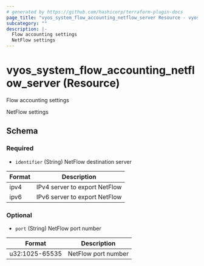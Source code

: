 ```yaml
---
# generated by https://github.com/hashicorp/terraform-plugin-docs
page_title: "vyos_system_flow_accounting_netflow_server Resource - vyos"
subcategory: ""
description: |-
  Flow accounting settings
  NetFlow settings
---
```


# vyos_system_flow_accounting_netflow_server (Resource)

Flow accounting settings

NetFlow settings



<!-- schema generated by tfplugindocs -->
## Schema

### Required

- `identifier` (String) NetFlow destination server

|  Format  |  Description  |
|----------|---------------|
|  ipv4  |  IPv4 server to export NetFlow  |
|  ipv6  |  IPv6 server to export NetFlow  |

### Optional

- `port` (String) NetFlow port number

|  Format  |  Description  |
|----------|---------------|
|  u32:1025-65535  |  NetFlow port number  |

